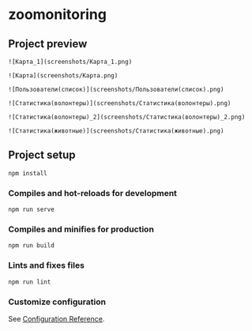 # zoomonitoring

## Project preview
```
![Карта_1](screenshots/Карта_1.png)
```
```
![Карта](screenshots/Карта.png)
```
```
![Пользователи(список)](screenshots/Пользователи(список).png)
```
```
![Статистика(волонтеры)](screenshots/Статистика(волонтеры).png)
```
```
![Статистика(волонтеры)_2](screenshots/Статистика(волонтеры)_2.png)
```
```
![Статистика(животные)](screenshots/Статистика(животные).png)
```


## Project setup
```
npm install
```

### Compiles and hot-reloads for development
```
npm run serve
```

### Compiles and minifies for production
```
npm run build
```

### Lints and fixes files
```
npm run lint
```

### Customize configuration
See [Configuration Reference](https://cli.vuejs.org/config/).
